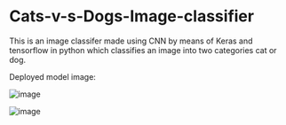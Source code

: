 # Cats-v-s-Dogs-Image-classifier

This is an image classifer made using CNN by means of Keras and tensorflow in python which classifies an image into two categories cat or dog.

Deployed model image:

![image](https://user-images.githubusercontent.com/55309579/115680470-358d0b80-a371-11eb-8701-53a0a95969e9.png)

![image](https://user-images.githubusercontent.com/55309579/115680491-3b82ec80-a371-11eb-90f6-2bd514da3ada.png)

